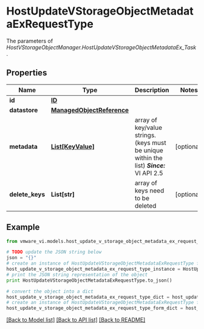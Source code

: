 # HostUpdateVStorageObjectMetadataExRequestType

The parameters of *HostVStorageObjectManager.HostUpdateVStorageObjectMetadataEx_Task*. 

## Properties
Name | Type | Description | Notes
------------ | ------------- | ------------- | -------------
**id** | [**ID**](ID.md) |  | 
**datastore** | [**ManagedObjectReference**](ManagedObjectReference.md) |  | 
**metadata** | [**List[KeyValue]**](KeyValue.md) | array of key/value strings. (keys must be unique within the list)  ***Since:*** VI API 2.5  | [optional] 
**delete_keys** | **List[str]** | array of keys need to be deleted  | [optional] 

## Example

```python
from vmware_vi.models.host_update_v_storage_object_metadata_ex_request_type import HostUpdateVStorageObjectMetadataExRequestType

# TODO update the JSON string below
json = "{}"
# create an instance of HostUpdateVStorageObjectMetadataExRequestType from a JSON string
host_update_v_storage_object_metadata_ex_request_type_instance = HostUpdateVStorageObjectMetadataExRequestType.from_json(json)
# print the JSON string representation of the object
print HostUpdateVStorageObjectMetadataExRequestType.to_json()

# convert the object into a dict
host_update_v_storage_object_metadata_ex_request_type_dict = host_update_v_storage_object_metadata_ex_request_type_instance.to_dict()
# create an instance of HostUpdateVStorageObjectMetadataExRequestType from a dict
host_update_v_storage_object_metadata_ex_request_type_form_dict = host_update_v_storage_object_metadata_ex_request_type.from_dict(host_update_v_storage_object_metadata_ex_request_type_dict)
```
[[Back to Model list]](../README.md#documentation-for-models) [[Back to API list]](../README.md#documentation-for-api-endpoints) [[Back to README]](../README.md)


